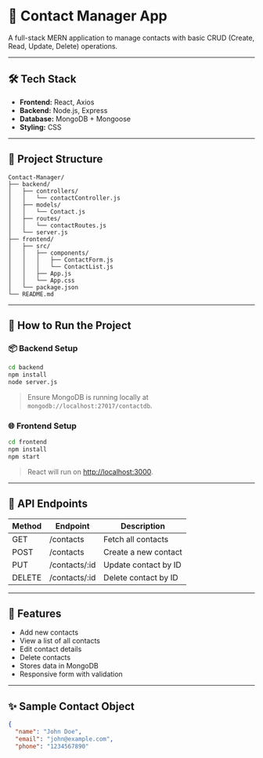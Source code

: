 # 📇 Contact Manager App

A full-stack MERN application to manage contacts with basic CRUD (Create, Read, Update, Delete) operations.

---

## 🛠 Tech Stack

- **Frontend:** React, Axios  
- **Backend:** Node.js, Express  
- **Database:** MongoDB + Mongoose  
- **Styling:** CSS

---

## 📂 Project Structure

```
Contact-Manager/
├── backend/
│   ├── controllers/
│   │   └── contactController.js
│   ├── models/
│   │   └── Contact.js
│   ├── routes/
│   │   └── contactRoutes.js
│   └── server.js
├── frontend/
│   ├── src/
│   │   ├── components/
│   │   │   ├── ContactForm.js
│   │   │   └── ContactList.js
│   │   ├── App.js
│   │   └── App.css
│   └── package.json
└── README.md
```

---

## 🚀 How to Run the Project

### 📦 Backend Setup

```bash
cd backend
npm install
node server.js
```
> Ensure MongoDB is running locally at `mongodb://localhost:27017/contactdb`.

### 🌐 Frontend Setup

```bash
cd frontend
npm install
npm start
```
> React will run on [http://localhost:3000](http://localhost:3000).

---

## 🔗 API Endpoints

| Method | Endpoint         | Description           |
|--------|------------------|----------------------|
| GET    | /contacts        | Fetch all contacts   |
| POST   | /contacts        | Create a new contact |
| PUT    | /contacts/:id    | Update contact by ID |
| DELETE | /contacts/:id    | Delete contact by ID |

---

## 🧠 Features

- Add new contacts
- View a list of all contacts
- Edit contact details
- Delete contacts
- Stores data in MongoDB
- Responsive form with validation

---

## ✨ Sample Contact Object

```json
{
  "name": "John Doe",
  "email": "john@example.com",
  "phone": "1234567890"

```